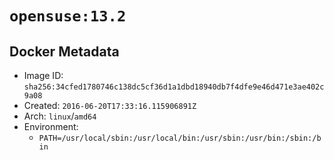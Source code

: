 # `opensuse:13.2`

## Docker Metadata

- Image ID: `sha256:34cfed1780746c138dc5cf36d1a1dbd18940db7f4dfe9e46d471e3ae402c9a08`
- Created: `2016-06-20T17:33:16.115906891Z`
- Arch: `linux`/`amd64`
- Environment:
  - `PATH=/usr/local/sbin:/usr/local/bin:/usr/sbin:/usr/bin:/sbin:/bin`
